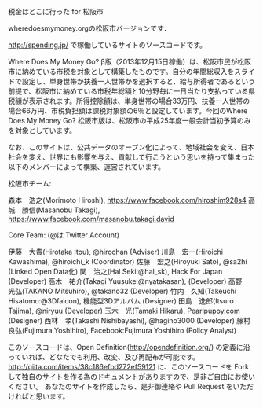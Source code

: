 税金はどこに行った for 松阪市

wheredoesmymoney.orgの松阪市バージョンです．

http://spending.jp/ で稼働しているサイトのソースコードです。

Where Does My Money Go? β版（2013年12月15日稼働）は、松阪市民が松阪市に納めている市税を対象として構築したものです。自分の年間総収入をスライドで設定し、単身世帯か扶養一人世帯かを選択すると、給与所得者であるという前提で、松阪市に納めている市税年総額と10分野毎に一日当たり支払っている県税額が表示されます。所得控除額は、単身世帯の場合33万円、扶養一人世帯の場合66万円、市税負担額は課税対象額の6％と設定しています。今回のWhere Does My Money Go? 松阪市版は、松阪市の平成25年度一般会計当初予算のみを対象としています。

なお、このサイトは、公共データのオープン化によって、地域社会を変え、日本社会を変え、世界にも影響を与え、貢献して行こうという思いを持って集まった以下のメンバーによって構築、運営されています。

松阪市チーム:

森本　浩之(Morimoto Hiroshi), https://www.facebook.com/hiroshim928s4 高城　勝信(Masanobu Takagi), https://www.facebook.com/masanobu.takagi.david

Core Team: (@は Twitter Account)

伊藤　大貴(Hirotaka Itou), @hirochan (Adviser) 川島　宏一(Hiroichi Kawashima), @hiroichi_k (Coordinator) 佐藤　宏之(Hiroyuki Sato), @sa2hi (Linked Open Data化) 関　治之(Hal Seki:@hal_sk), Hack For Japan (Developer) 高木　祐介(Takagi Yuusuke:@nyatakasan), (Developer) 高野　光弘(TAKANO Mitsuhiro), @takano32 (Developer) 竹内　久知(Takeuchi Hisatomo:@3Dfalcon), 機能型3Dアルバム (Designer) 田島　逸郎(Itsuro Tajima), @niryuu (Developer) 玉木　光(Tamaki Hikaru), Pearlpuppy.com (Designer) 西林　孝(Takashi Nishibayashi), @hagino3000 (Developer) 藤村　良弘(Fujimura Yoshihiro), Facebook:Fujimura Yoshihiro (Policy Analyst)

このソースコードは、Open Definition(http://opendefinition.org/) の定義に沿っていれば、どなたでも利用、改変、及び再配布が可能です。 http://qiita.com/items/38c186efbd272ef59121 に、このソースコードを Fork して独自のサイトを作る為のドキュメントがありますので、是非ご自由にお使いください。 あなたのサイトを作成したら、是非御連絡や Pull Request をいただければと思います。
